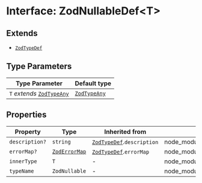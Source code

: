 # Interface: ZodNullableDef\<T\>

## Extends

- [`ZodTypeDef`](ZodTypeDef.md)

## Type Parameters

| Type Parameter | Default type |
| ------ | ------ |
| `T` *extends* [`ZodTypeAny`](../type-aliases/ZodTypeAny.md) | [`ZodTypeAny`](../type-aliases/ZodTypeAny.md) |

## Properties

| Property | Type | Inherited from | Defined in |
| ------ | ------ | ------ | ------ |
| `description?` | `string` | [`ZodTypeDef`](ZodTypeDef.md).`description` | node\_modules/.pnpm/zod@3.23.8/node\_modules/zod/lib/types.d.ts:23 |
| `errorMap?` | [`ZodErrorMap`](../type-aliases/ZodErrorMap.md) | [`ZodTypeDef`](ZodTypeDef.md).`errorMap` | node\_modules/.pnpm/zod@3.23.8/node\_modules/zod/lib/types.d.ts:22 |
| `innerType` | `T` | - | node\_modules/.pnpm/zod@3.23.8/node\_modules/zod/lib/types.d.ts:849 |
| `typeName` | `ZodNullable` | - | node\_modules/.pnpm/zod@3.23.8/node\_modules/zod/lib/types.d.ts:850 |
